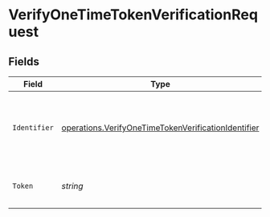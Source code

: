# VerifyOneTimeTokenVerificationRequest


## Fields

| Field                                                                                                                      | Type                                                                                                                       | Required                                                                                                                   | Description                                                                                                                |
| -------------------------------------------------------------------------------------------------------------------------- | -------------------------------------------------------------------------------------------------------------------------- | -------------------------------------------------------------------------------------------------------------------------- | -------------------------------------------------------------------------------------------------------------------------- |
| `Identifier`                                                                                                               | [operations.VerifyOneTimeTokenVerificationIdentifier](../../models/operations/verifyonetimetokenverificationidentifier.md) | :heavy_check_mark:                                                                                                         | The unique user identifier.  <br/> Currently, only `email` is accepted.                                                    |
| `Token`                                                                                                                    | *string*                                                                                                                   | :heavy_check_mark:                                                                                                         | The one-time token to be verified.                                                                                         |